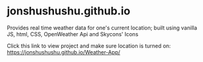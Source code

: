 # jonshushushu.github.io
Provides real time weather data for one's current location; built using vanilla JS, html, CSS, OpenWeather Api and Skycons' Icons  

Click this link to view project and make sure location is turned on: https://jonshushushu.github.io/Weather-App/
